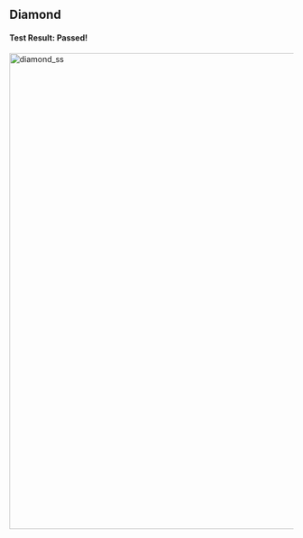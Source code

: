 ## Diamond #


#### Test Result: Passed!
<img width="845" alt="diamond_ss" src="https://user-images.githubusercontent.com/60236745/169179124-4c07ac5d-7c9c-4099-ab70-f1be7d7c7176.png">
